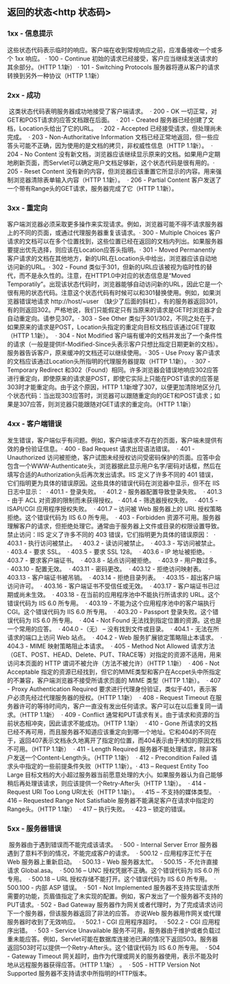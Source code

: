 ## 返回的状态<http 状态码>

### 1xx - 信息提示

这些状态代码表示临时的响应。客户端在收到常规响应之前，应准备接收一个或多个 1xx 响应。
    · 100 - Continue 初始的请求已经接受，客户应当继续发送请求的其余部分。（HTTP 1.1新）
    · 101 - Switching Protocols 服务器将遵从客户的请求转换到另外一种协议（HTTP 1.1新）

### 2xx - 成功
​    这类状态代码表明服务器成功地接受了客户端请求。
​    · 200 - OK 一切正常，对GET和POST请求的应答文档跟在后面。
​    · 201 - Created 服务器已经创建了文档，Location头给出了它的URL。
​    · 202 - Accepted 已经接受请求，但处理尚未完成。
​    · 203 - Non-Authoritative Information 文档已经正常地返回，但一些应答头可能不正确，因为使用的是文档的拷贝，非权威性信息（HTTP 1.1新）。
​    · 204 - No Content 没有新文档，浏览器应该继续显示原来的文档。如果用户定期地刷新页面，而Servlet可以确定用户文档足够新，这个状态代码是很有用的。
​    · 205 - Reset Content 没有新的内容，但浏览器应该重置它所显示的内容。用来强制浏览器清除表单输入内容（HTTP 1.1新）。
​    · 206 - Partial Content 客户发送了一个带有Range头的GET请求，服务器完成了它（HTTP 1.1新）。

### 3xx - 重定向
​    客户端浏览器必须采取更多操作来实现请求。例如，浏览器可能不得不请求服务器上的不同的页面，或通过代理服务器重复该请求。
​    · 300 - Multiple Choices 客户请求的文档可以在多个位置找到，这些位置已经在返回的文档内列出。如果服务器要提出优先选择，则应该在Location应答头指明。
​    · 301 - Moved Permanently 客户请求的文档在其他地方，新的URL在Location头中给出，浏览器应该自动地访问新的URL。
​    · 302 - Found 类似于301，但新的URL应该被视为临时性的替代，而不是永久性的。注意，在HTTP1.0中对应的状态信息是“Moved Temporatily”。出现该状态代码时，浏览器能够自动访问新的URL，因此它是一个很有用的状态代码。注意这个状态代码有时候可以和301替换使用。例如，如果浏览器错误地请求 http://host/~user （缺少了后面的斜杠），有的服务器返回301，有的则返回302。严格地说，我们只能假定只有当原来的请求是GET时浏览器才会自动重定向。请参见307。
​    · 303 - See Other 类似于301/302，不同之处在于，如果原来的请求是POST，Location头指定的重定向目标文档应该通过GET提取（HTTP 1.1新）。
​    · 304 - Not Modified 客户端有缓冲的文档并发出了一个条件性的请求（一般是提供If-Modified-Since头表示客户只想比指定日期更新的文档）。服务器告诉客户，原来缓冲的文档还可以继续使用。
​    · 305 - Use Proxy 客户请求的文档应该通过Location头所指明的代理服务器提取（HTTP 1.1新）。
​    · 307 - Temporary Redirect 和302（Found）相同。许多浏览器会错误地响应302应答进行重定向，即使原来的请求是POST，即使它实际上只能在POST请求的应答是303时才能重定向。由于这个原因，HTTP 1.1新增了307，以便更加清除地区分几个状态代码：当出现303应答时，浏览器可以跟随重定向的GET和POST请求；如果是307应答，则浏览器只能跟随对GET请求的重定向。（HTTP 1.1新）

### 4xx - 客户端错误
​    发生错误，客户端似乎有问题。例如，客户端请求不存在的页面，客户端未提供有效的身份验证信息。
​    · 400 - Bad Request 请求出现语法错误。
​    · 401 - Unauthorized 访问被拒绝，客户试图未经授权访问受密码保护的页面。应答中会包含一个WWW-Authenticate头，浏览器据此显示用户名字/密码对话框，然后在填写合适的Authorization头后再次发出请求。IIS 定义了许多不同的 401 错误，它们指明更为具体的错误原因。这些具体的错误代码在浏览器中显示，但不在 IIS 日志中显示：
​    · 401.1 - 登录失败。
​    · 401.2 - 服务器配置导致登录失败。
​    · 401.3 - 由于 ACL 对资源的限制而未获得授权。
​    · 401.4 - 筛选器授权失败。
​    · 401.5 - ISAPI/CGI 应用程序授权失败。
​    · 401.7 – 访问被 Web 服务器上的 URL 授权策略拒绝。这个错误代码为 IIS 6.0 所专用。
​    · 403 - Forbidden 资源不可用。服务器理解客户的请求，但拒绝处理它。通常由于服务器上文件或目录的权限设置导致。禁止访问：IIS 定义了许多不同的 403 错误，它们指明更为具体的错误原因：
​    · 403.1 - 执行访问被禁止。
​    · 403.2 - 读访问被禁止。
​    · 403.3 - 写访问被禁止。
​    · 403.4 - 要求 SSL。
​    · 403.5 - 要求 SSL 128。
​    · 403.6 - IP 地址被拒绝。
​    · 403.7 - 要求客户端证书。
​    · 403.8 - 站点访问被拒绝。
​    · 403.9 - 用户数过多。
​    · 403.10 - 配置无效。
​    · 403.11 - 密码更改。
​    · 403.12 - 拒绝访问映射表。
​    · 403.13 - 客户端证书被吊销。
​    · 403.14 - 拒绝目录列表。
​    · 403.15 - 超出客户端访问许可。
​    · 403.16 - 客户端证书不受信任或无效。
​    · 403.17 - 客户端证书已过期或尚未生效。
​    · 403.18 - 在当前的应用程序池中不能执行所请求的 URL。这个错误代码为 IIS 6.0 所专用。
​    · 403.19 - 不能为这个应用程序池中的客户端执行 CGI。这个错误代码为 IIS 6.0 所专用。
​    · 403.20 - Passport 登录失败。这个错误代码为 IIS 6.0 所专用。
​    · 404 - Not Found 无法找到指定位置的资源。这也是一个常用的应答。
​    · 404.0 -（无） – 没有找到文件或目录。
​    · 404.1 - 无法在所请求的端口上访问 Web 站点。
​    · 404.2 - Web 服务扩展锁定策略阻止本请求。
​    · 404.3 - MIME 映射策略阻止本请求。
​    · 405 - Method Not Allowed 请求方法（GET、POST、HEAD、Delete、PUT、TRACE等）对指定的资源不适用，用来访问本页面的 HTTP 谓词不被允许（方法不被允许）（HTTP 1.1新）
​    · 406 - Not Acceptable 指定的资源已经找到，但它的MIME类型和客户在Accpet头中所指定的不兼容，客户端浏览器不接受所请求页面的 MIME 类型（HTTP 1.1新）。
​    · 407 - Proxy Authentication Required 要求进行代理身份验证，类似于401，表示客户必须先经过代理服务器的授权。（HTTP 1.1新）
​    · 408 - Request Timeout 在服务器许可的等待时间内，客户一直没有发出任何请求。客户可以在以后重复同一请求。（HTTP 1.1新）
​    · 409 - Conflict 通常和PUT请求有关。由于请求和资源的当前状态相冲突，因此请求不能成功。（HTTP 1.1新）
​    · 410 - Gone 所请求的文档已经不再可用，而且服务器不知道应该重定向到哪一个地址。它和404的不同在于，返回407表示文档永久地离开了指定的位置，而404表示由于未知的原因文档不可用。（HTTP 1.1新）
​    · 411 - Length Required 服务器不能处理请求，除非客户发送一个Content-Length头。（HTTP 1.1新）
​    · 412 - Precondition Failed 请求头中指定的一些前提条件失败（HTTP 1.1新）。
​    · 413 – Request Entity Too Large 目标文档的大小超过服务器当前愿意处理的大小。如果服务器认为自己能够稍后再处理该请求，则应该提供一个Retry-After头（HTTP 1.1新）。
​    · 414 - Request URI Too Long URI太长（HTTP 1.1新）。
​    · 415 – 不支持的媒体类型。
​    · 416 – Requested Range Not Satisfiable 服务器不能满足客户在请求中指定的Range头。（HTTP 1.1新）
​    · 417 – 执行失败。
​    · 423 – 锁定的错误。

### 5xx - 服务器错误
​    服务器由于遇到错误而不能完成该请求。
​    · 500 - Internal Server Error 服务器遇到了意料不到的情况，不能完成客户的请求。
​    · 500.12 - 应用程序正忙于在 Web 服务器上重新启动。
​    · 500.13 - Web 服务器太忙。
​    · 500.15 - 不允许直接请求 Global.asa。
​    · 500.16 – UNC 授权凭据不正确。这个错误代码为 IIS 6.0 所专用。
​    · 500.18 – URL 授权存储不能打开。这个错误代码为 IIS 6.0 所专用。
​    · 500.100 - 内部 ASP 错误。
​    · 501 - Not Implemented 服务器不支持实现请求所需要的功能，页眉值指定了未实现的配置。例如，客户发出了一个服务器不支持的PUT请求。
​    · 502 - Bad Gateway 服务器作为网关或者代理时，为了完成请求访问下一个服务器，但该服务器返回了非法的应答。 亦说Web 服务器用作网关或代理服务器时收到了无效响应。
​    · 502.1 - CGI 应用程序超时。
​    · 502.2 - CGI 应用程序出错。
​    · 503 - Service Unavailable 服务不可用，服务器由于维护或者负载过重未能应答。例如，Servlet可能在数据库连接池已满的情况下返回503。服务器返回503时可以提供一个Retry-After头。这个错误代码为 IIS 6.0 所专用。
​    · 504 - Gateway Timeout 网关超时，由作为代理或网关的服务器使用，表示不能及时地从远程服务器获得应答。（HTTP 1.1新） 。
​    · 505 - HTTP Version Not Supported 服务器不支持请求中所指明的HTTP版本。